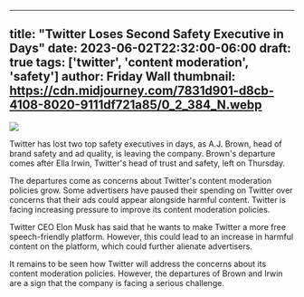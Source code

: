 
---
title: "Twitter Loses Second Safety Executive in Days"
date: 2023-06-02T22:32:00-06:00
draft: true
tags: ['twitter', 'content moderation', 'safety']
author: Friday Wall
thumbnail:  https://cdn.midjourney.com/7831d901-d8cb-4108-8020-9111df721a85/0_2_384_N.webp
---

![]( https://cdn.midjourney.com/7831d901-d8cb-4108-8020-9111df721a85/0_2.webp)


Twitter has lost two top safety executives in days, as A.J. Brown, head of brand safety and ad quality, is leaving the company. Brown's departure comes after Ella Irwin, Twitter's head of trust and safety, left on Thursday.

The departures come as concerns about Twitter's content moderation policies grow. Some advertisers have paused their spending on Twitter over concerns that their ads could appear alongside harmful content. Twitter is facing increasing pressure to improve its content moderation policies.

Twitter CEO Elon Musk has said that he wants to make Twitter a more free speech-friendly platform. However, this could lead to an increase in harmful content on the platform, which could further alienate advertisers.

It remains to be seen how Twitter will address the concerns about its content moderation policies. However, the departures of Brown and Irwin are a sign that the company is facing a serious challenge.


            
